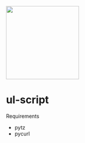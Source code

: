  <img src="https://www.ul.se/Static/gfx/ul-logo.jpg" width="200">


# ul-script

Requirements

- pytz
- pycurl

